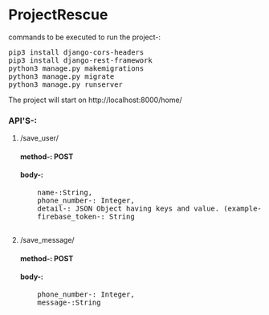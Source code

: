 # ProjectRescue

commands to be executed to run the project-:
<pre>
pip3 install django-cors-headers
pip3 install django-rest-framework
python3 manage.py makemigrations
python3 manage.py migrate
python3 manage.py runserver 
</pre>
The project will start on http://localhost:8000/home/

<h3>API'S-:</h3>

1) /save_user/
 
   <h4>method-: POST</h4>
   <h4>body-: </h4>
   <pre>
       name-:String,
       phone_number-: Integer,
       detail-: JSON Object having keys and value. (example-: {"address":"415/12,jiya lal gate", "school":"BVM", "roll_numer":"10"} ),
       firebase_token-: String
    </pre>

2) /save_message/

   <h4>method-: POST</h4>
   <h4>body-: </h4>
   <pre>
       phone_number-: Integer,
       message-:String
    </pre>
